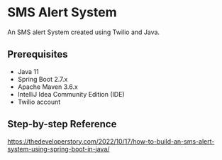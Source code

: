 # SMS Alert System

An SMS alert System created using Twilio and Java.

## Prerequisites

- Java 11
- Spring Boot 2.7.x
- Apache Maven 3.6.x
- IntelliJ Idea Community Edition (IDE)
- Twilio account

## Step-by-step Reference

https://thedeveloperstory.com/2022/10/17/how-to-build-an-sms-alert-system-using-spring-boot-in-java/
